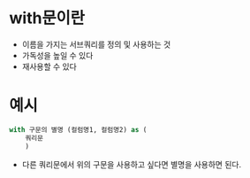 # with문이란

- 이름을 가지는 서브쿼리를 정의 및 사용하는 것
- 가독성을 높일 수 있다
- 재사용할 수 있다

# 예시

```sql
with 구문의 별명 (컬럼명1, 컬럼명2) as (
    쿼리문
    )
```

- 다른 쿼리문에서 위의 구문을 사용하고 싶다면 별명을 사용하면 된다.